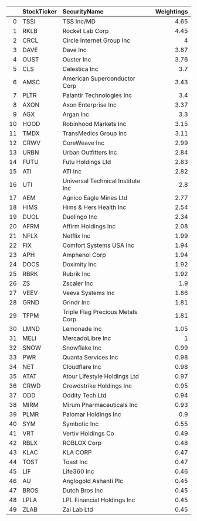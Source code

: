 |    | StockTicker   | SecurityName                      |   Weightings |
|---:|:--------------|:----------------------------------|-------------:|
|  0 | TSSI          | TSS Inc/MD                        |         4.65 |
|  1 | RKLB          | Rocket Lab Corp                   |         4.45 |
|  2 | CRCL          | Circle Internet Group Inc         |         4    |
|  3 | DAVE          | Dave Inc                          |         3.87 |
|  4 | OUST          | Ouster Inc                        |         3.76 |
|  5 | CLS           | Celestica Inc                     |         3.7  |
|  6 | AMSC          | American Superconductor Corp      |         3.43 |
|  7 | PLTR          | Palantir Technologies Inc         |         3.4  |
|  8 | AXON          | Axon Enterprise Inc               |         3.37 |
|  9 | AGX           | Argan Inc                         |         3.3  |
| 10 | HOOD          | Robinhood Markets Inc             |         3.15 |
| 11 | TMDX          | TransMedics Group Inc             |         3.11 |
| 12 | CRWV          | CoreWeave Inc                     |         2.99 |
| 13 | URBN          | Urban Outfitters Inc              |         2.84 |
| 14 | FUTU          | Futu Holdings Ltd                 |         2.83 |
| 15 | ATI           | ATI Inc                           |         2.82 |
| 16 | UTI           | Universal Technical Institute Inc |         2.8  |
| 17 | AEM           | Agnico Eagle Mines Ltd            |         2.77 |
| 18 | HIMS          | Hims & Hers Health Inc            |         2.54 |
| 19 | DUOL          | Duolingo Inc                      |         2.34 |
| 20 | AFRM          | Affirm Holdings Inc               |         2.08 |
| 21 | NFLX          | Netflix Inc                       |         1.99 |
| 22 | FIX           | Comfort Systems USA Inc           |         1.94 |
| 23 | APH           | Amphenol Corp                     |         1.94 |
| 24 | DOCS          | Doximity Inc                      |         1.92 |
| 25 | RBRK          | Rubrik Inc                        |         1.92 |
| 26 | ZS            | Zscaler Inc                       |         1.9  |
| 27 | VEEV          | Veeva Systems Inc                 |         1.86 |
| 28 | GRND          | Grindr Inc                        |         1.81 |
| 29 | TFPM          | Triple Flag Precious Metals Corp  |         1.81 |
| 30 | LMND          | Lemonade Inc                      |         1.05 |
| 31 | MELI          | MercadoLibre Inc                  |         1    |
| 32 | SNOW          | Snowflake Inc                     |         0.99 |
| 33 | PWR           | Quanta Services Inc               |         0.98 |
| 34 | NET           | Cloudflare Inc                    |         0.98 |
| 35 | ATAT          | Atour Lifestyle Holdings Ltd      |         0.97 |
| 36 | CRWD          | Crowdstrike Holdings Inc          |         0.95 |
| 37 | ODD           | Oddity Tech Ltd                   |         0.94 |
| 38 | MIRM          | Mirum Pharmaceuticals Inc         |         0.93 |
| 39 | PLMR          | Palomar Holdings Inc              |         0.9  |
| 40 | SYM           | Symbotic Inc                      |         0.55 |
| 41 | VRT           | Vertiv Holdings Co                |         0.49 |
| 42 | RBLX          | ROBLOX Corp                       |         0.48 |
| 43 | KLAC          | KLA CORP                          |         0.47 |
| 44 | TOST          | Toast Inc                         |         0.47 |
| 45 | LIF           | Life360 Inc                       |         0.46 |
| 46 | AU            | Anglogold Ashanti Plc             |         0.45 |
| 47 | BROS          | Dutch Bros Inc                    |         0.45 |
| 48 | LPLA          | LPL Financial Holdings Inc        |         0.45 |
| 49 | ZLAB          | Zai Lab Ltd                       |         0.45 |